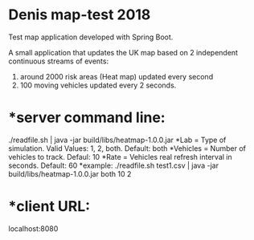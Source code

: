 # Denis map-test 2018
Test map application developed with Spring Boot.

A small application that updates the UK map based on 2 independent continuous streams of events: 
1) around 2000 risk areas (Heat map) updated every second 
2) 100 moving vehicles updated every 2 seconds.

*server command line:
=====================
./readfile.sh <heatmapfile> | java -jar build/libs/heatmap-1.0.0.jar <lab> <vehicles> <rate> 
*Lab = Type of simulation. Valid Values: 1, 2, both. Default: both
*Vehicles = Number of vehicles to track. Defaul: 10
*Rate = Vehicles real refresh interval in seconds. Default: 60
*example: ./readfile.sh test1.csv | java -jar build/libs/heatmap-1.0.0.jar both 10 2

*client URL:
============
localhost:8080





